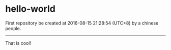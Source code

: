 # hello-world
First repository be created at 2016-08-15 21:28:54 (UTC+8) by a chinese people.
___
That is cool!
